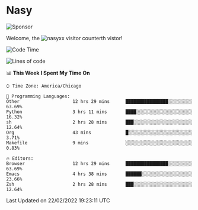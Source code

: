 # Nasy

<!--
<p align="center">
<img height="200" src="https://github-readme-stats.vercel.app/api?username=nasyxx&count_private=true&show_icons=true&theme=dracula&include_all_commits=true"/>
<img height="200" src="https://github-readme-stats.vercel.app/api/top-langs/?username=nasyxx&theme=dracula&hide=html,jupyter+notebook&count_private=true&show_icons=true"/>
</p>

  
----------------
-->

![Sponsor](https://img.shields.io/static/v1.svg?label=Sponsor&message=%E2%9D%A4&logo=GitHub&style=flat&color=pink)
 
Welcome, the ![nasyxx visitor counter](https://count.getloli.com/get/@nasyxx?theme=rule34)th vistor!
 
<!--START_SECTION:waka-->
![Code Time](http://img.shields.io/badge/Code%20Time-1%2C928%20hrs%2043%20mins-blue)

![Lines of code](https://img.shields.io/badge/From%20Hello%20World%20I%27ve%20Written-5%20Million%20lines%20of%20code-blue)

📊 **This Week I Spent My Time On** 

```text
⌚︎ Time Zone: America/Chicago

💬 Programming Languages: 
Other                    12 hrs 29 mins      ████████████████░░░░░░░░░   63.69% 
Python                   3 hrs 11 mins       ████░░░░░░░░░░░░░░░░░░░░░   16.32% 
sh                       2 hrs 28 mins       ███░░░░░░░░░░░░░░░░░░░░░░   12.64% 
Org                      43 mins             █░░░░░░░░░░░░░░░░░░░░░░░░   3.71% 
Makefile                 9 mins              ░░░░░░░░░░░░░░░░░░░░░░░░░   0.83%

🔥 Editors: 
Browser                  12 hrs 29 mins      ████████████████░░░░░░░░░   63.69% 
Emacs                    4 hrs 38 mins       ██████░░░░░░░░░░░░░░░░░░░   23.66% 
Zsh                      2 hrs 28 mins       ███░░░░░░░░░░░░░░░░░░░░░░   12.64%

```


 Last Updated on 22/02/2022 19:23:11 UTC
<!--END_SECTION:waka-->

<!-- ![visitors](https://visitor-badge.laobi.icu/badge?page_id=nasyxx.nasyxx) -->
